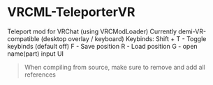 # VRCML-TeleporterVR
Teleport mod for VRChat (using VRCModLoader) Currently demi-VR-compatible (desktop overlay / keyboard)
Keybinds:
Shift + T - Toggle keybinds (default off)
F - Save position
R - Load position
G - open name(part) input UI
> When compiling from source, make sure to remove and add all references
